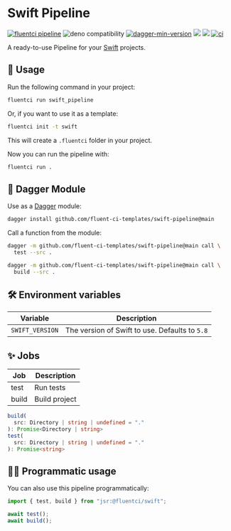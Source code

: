 # Swift Pipeline

[![fluentci pipeline](https://img.shields.io/badge/dynamic/json?label=pkg.fluentci.io&labelColor=%23000&color=%23460cf1&url=https%3A%2F%2Fapi.fluentci.io%2Fv1%2Fpipeline%2Fswift_pipeline&query=%24.version)](https://pkg.fluentci.io/swift_pipeline)
![deno compatibility](https://shield.deno.dev/deno/^1.41)
[![dagger-min-version](https://img.shields.io/badge/dagger-v0.10.0-blue?color=3D66FF&labelColor=000000)](https://dagger.io)
[![](https://jsr.io/badges/@fluentci/swift)](https://jsr.io/@fluentci/swift)
[![](https://img.shields.io/codecov/c/gh/fluent-ci-templates/swift-pipeline)](https://codecov.io/gh/fluent-ci-templates/swift-pipeline)
[![ci](https://github.com/fluent-ci-templates/swift-pipeline/actions/workflows/ci.yml/badge.svg)](https://github.com/fluent-ci-templates/swift-pipeline/actions/workflows/ci.yml)

A ready-to-use Pipeline for your [Swift](https://www.swift.org/) projects.

## 🚀 Usage

Run the following command in your project:

```bash
fluentci run swift_pipeline
```

Or, if you want to use it as a template:

```bash
fluentci init -t swift
```

This will create a `.fluentci` folder in your project.

Now you can run the pipeline with:

```bash
fluentci run .
```

## 🧩 Dagger Module

Use as a [Dagger](https://dagger.io) module:

```bash
dagger install github.com/fluent-ci-templates/swift-pipeline@main
```

Call a function from the module:

```bash
dagger -m github.com/fluent-ci-templates/swift-pipeline@main call \
  test --src .

dagger -m github.com/fluent-ci-templates/swift-pipeline@main call \
  build --src .
```

## 🛠️ Environment variables

| Variable        | Description                                    |
| --------------- | ---------------------------------------------- |
| `SWIFT_VERSION` | The version of Swift to use. Defaults to `5.8` |

## ✨ Jobs

| Job       | Description   |
| --------- | ------------- |
| test      | Run tests     |
| build     | Build project |

```typescript
build(
  src: Directory | string | undefined = "."
): Promise<Directory | string>
test(
  src: Directory | string | undefined = "."
): Promise<string>
```

## 👨‍💻 Programmatic usage

You can also use this pipeline programmatically:

```ts
import { test, build } from "jsr:@fluentci/swift";

await test();
await build();
```

